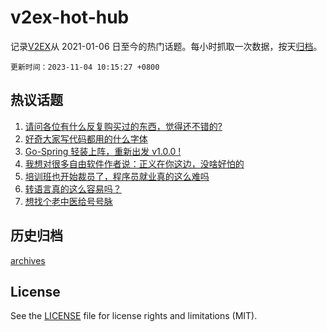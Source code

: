 # v2ex-hot-hub

 记录[V2EX](https://www.v2ex.com/)从 2021-01-06 日至今的热门话题。每小时抓取一次数据，按天[归档](archives)。

`更新时间：2023-11-04 10:15:27 +0800`

## 热议话题

1. [请问各位有什么反复购买过的东西，觉得还不错的?](https://www.v2ex.com/t/988143)
1. [好奇大家写代码都用的什么字体](https://www.v2ex.com/t/988286)
1. [Go-Spring 轻装上阵，重新出发 v1.0.0 !](https://www.v2ex.com/t/988146)
1. [我想对很多自由软件作者说：正义在你这边，没啥好怕的](https://www.v2ex.com/t/988404)
1. [培训班也开始裁员了，程序员就业真的这么难吗](https://www.v2ex.com/t/988147)
1. [转语言真的这么容易吗？](https://www.v2ex.com/t/988250)
1. [想找个老中医给号号脉](https://www.v2ex.com/t/988420)

## 历史归档

[archives](archives)

## License

See the [LICENSE](LICENSE) file for license rights and limitations (MIT).
